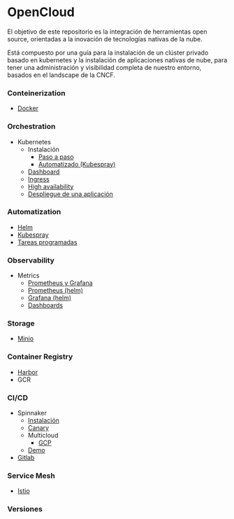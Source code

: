 # OpenCloud

El objetivo de este repositorio es la integración de herramientas open source, orientadas a la inovación de tecnologías nativas de la nube.

Está compuesto por una guía para la instalación de un clúster privado basado en kubernetes y la instalación de aplicaciones nativas de nube, para tener una administración y visibilidad completa de nuestro entorno, basados en el landscape de la CNCF. 

### Conteinerization 
- [Docker]()
### Orchestration 
- Kubernetes 
    - Instalación   
        - [Paso a paso](https://github.com/VerMunoz/OpenCloud/blob/master/docs/k8s-local.md)
        - [Automatizado (Kubespray)]()
    - [Dashboard](https://github.com/VerMunoz/OpenCloud/blob/master/docs/dashboard-k8s.md)
    - [Ingress](https://github.com/VerMunoz/OpenCloud/blob/master/docs/ingress.md)
    - [High availability]()
    - [Despliegue de una aplicación](https://github.com/VerMunoz/OpenCloud/blob/master/docs/k8s-app-demo.md)
### Automatization 
- [Helm]()
- [Kubespray]()
- [Tareas programadas]()
### Observability
- Metrics
    - [Prometheus y Grafana](https://github.com/VerMunoz/OpenCloud/blob/master/docs/prometheus.md)
    - [Prometheus (helm)]()
    - [Grafana (helm)]()
    - [Dashboards](https://github.com/VerMunoz/OpenCloud/blob/master/docs/grafana.md)
### Storage 
- [Minio](https://github.com/VerMunoz/OpenCloud/blob/master/docs/minio.md)
### Container Registry
- [Harbor](https://github.com/VerMunoz/OpenCloud/blob/master/docs/harbor.md)
- GCR
### CI/CD
- Spinnaker
    - [Instalación](https://github.com/VerMunoz/OpenCloud/blob/master/docs/spinnaker.md)
    - [Canary](https://github.com/VerMunoz/OpenCloud/blob/master/docs/kayenta-spinnaker.md)
    - Multicloud
        - [GCP](https://github.com/VerMunoz/OpenCloud/blob/master/docs/gcp.md)
    - [Demo](https://github.com/VerMunoz/OpenCloud/blob/master/docs/demo-spinnaker.md)
- [Gitlab]()
### Service Mesh 
- [Istio](https://github.com/VerMunoz/OpenCloud/blob/master/docs/istio.md)

### Versiones